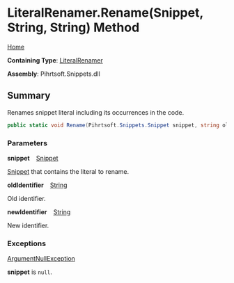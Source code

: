 # LiteralRenamer\.Rename\(Snippet, String, String\) Method

[Home](../../../../README.md)

**Containing Type**: [LiteralRenamer](../README.md)

**Assembly**: Pihrtsoft\.Snippets\.dll

## Summary

Renames snippet literal including its occurrences in the code\.

```csharp
public static void Rename(Pihrtsoft.Snippets.Snippet snippet, string oldIdentifier, string newIdentifier)
```

### Parameters

**snippet** &ensp; [Snippet](../../Snippet/README.md)

[Snippet](../../Snippet/README.md) that contains the literal to rename\.

**oldIdentifier** &ensp; [String](https://docs.microsoft.com/en-us/dotnet/api/system.string)

Old identifier\.

**newIdentifier** &ensp; [String](https://docs.microsoft.com/en-us/dotnet/api/system.string)

New identifier\.

### Exceptions

[ArgumentNullException](https://docs.microsoft.com/en-us/dotnet/api/system.argumentnullexception)

**snippet** is `null`\.

